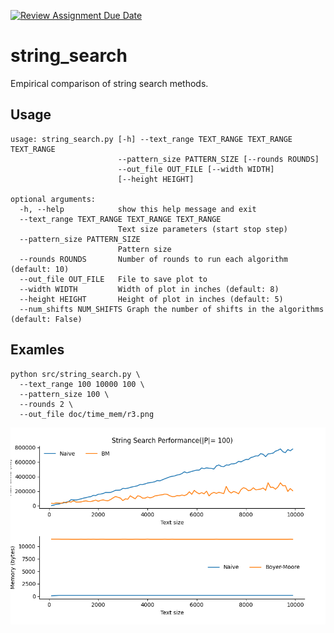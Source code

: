 [![Review Assignment Due Date](https://classroom.github.com/assets/deadline-readme-button-22041afd0340ce965d47ae6ef1cefeee28c7c493a6346c4f15d667ab976d596c.svg)](https://classroom.github.com/a/08twE9R9)
# string_search
Empirical comparison of string search methods.

## Usage
```
usage: string_search.py [-h] --text_range TEXT_RANGE TEXT_RANGE TEXT_RANGE
                        --pattern_size PATTERN_SIZE [--rounds ROUNDS]
                        --out_file OUT_FILE [--width WIDTH]
                        [--height HEIGHT]

optional arguments:
  -h, --help            show this help message and exit
  --text_range TEXT_RANGE TEXT_RANGE TEXT_RANGE
                        Text size parameters (start stop step)
  --pattern_size PATTERN_SIZE
                        Pattern size
  --rounds ROUNDS       Number of rounds to run each algorithm (default: 10)
  --out_file OUT_FILE   File to save plot to
  --width WIDTH         Width of plot in inches (default: 8)
  --height HEIGHT       Height of plot in inches (default: 5)
  --num_shifts NUM_SHIFTS Graph the number of shifts in the algorithms (default: False)
```

## Examles
```
python src/string_search.py \
  --text_range 100 10000 100 \
  --pattern_size 100 \
  --rounds 2 \
  --out_file doc/time_mem/r3.png
```
<center><img src="/doc/time_mem/r3.png" width="600"/></center>

